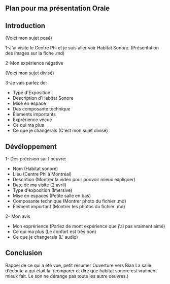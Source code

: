 ## Plan pour ma présentation Orale

## Introduction
(Voici mon sujet posé)

1-J'ai visite le Centre Phi et je suis aller voir Habitat Sonore. (Présentation des images sur la fiche .md)

2-Mon expérience négative

(Voici mon sujet divisé)

3-Je vais parlez de:

* Type d'Exposition
* Description d'Habitat Sonore
* Mise en espace
* Des composante technique
* Élements importants
* Exprérience vécue
* Ce qui ma plus
* Ce que je changerais
(C'est mon sujet divisé)

## Dévéloppement

1- Des précision sur l'oeuvre:

* Nom (Habitat sonore)
* Lieu (Centre Phi à Montréal)
* Descrition (Montrer la vidéo pour pouvoir mieux expliquer)
* Date de ma visite (2 avril)
* Type d'exposition (Imersive)
* Mise en espaces (Petite salle en bas)
* Composante technique (Montrer photo du fichier .md)
* Élément important (Montrer les photos du fichier. md)

2- Mon avis
* Mon exprérience (Parlez de mont expérience que j'ai pas vraiment aimé)
* Ce qui ma plus (Le confort est très bon)
* Ce que je changerais (L' audio)

## Conclusion
Rappel de ce qui a été vue, petit résumer
Ouverture vers Bian La salle d'écoute a qui était là. (comparer et dire que habitat sonore est vraiment mieux fait. Le son ne dérange pas toute les autre oeuvres.)


